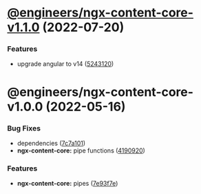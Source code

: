 # [@engineers/ngx-content-core-v1.1.0](https://github.com/eng-dibo/dibo/compare/@engineers/ngx-content-core-v1.0.0...@engineers/ngx-content-core-v1.1.0) (2022-07-20)

### Features

- upgrade angular to v14 ([5243120](https://github.com/eng-dibo/dibo/commit/524312070c3a4813e1e2927e4199db6d8d1af608))

# @engineers/ngx-content-core-v1.0.0 (2022-05-16)

### Bug Fixes

- dependencies ([7c7a101](https://github.com/eng-dibo/dibo/commit/7c7a101a58148a6607bac949b4aa8b93587e9b52))
- **ngx-content-core:** pipe functions ([4190920](https://github.com/eng-dibo/dibo/commit/41909207cda1a1a2daf8c400e7ce46bcaf5ca098))

### Features

- **ngx-content-core:** pipes ([7e93f7e](https://github.com/eng-dibo/dibo/commit/7e93f7eb28b2e82ea6c7dfdc5f13d06b7252feb8))
